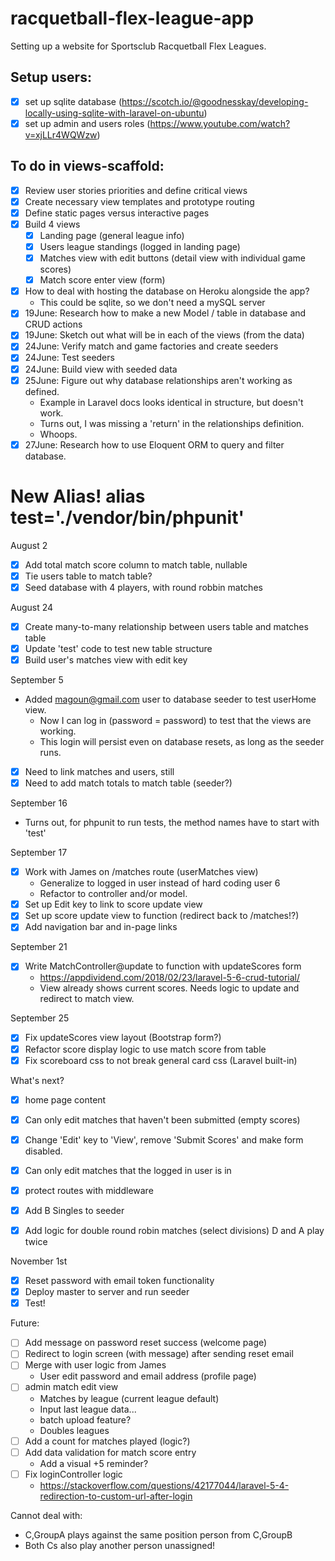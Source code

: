 # racquetball-flex-league-app
Setting up a website for Sportsclub Racquetball Flex Leagues.

## Setup users: 
- [x] set up sqlite database (https://scotch.io/@goodnesskay/developing-locally-using-sqlite-with-laravel-on-ubuntu)
- [x] set up admin and users roles (https://www.youtube.com/watch?v=xjLLr4WQWzw)

## To do in views-scaffold:
- [x] Review user stories priorities and define critical views
- [x] Create necessary view templates and prototype routing
- [x] Define static pages versus interactive pages
- [x] Build 4 views
  - [x] Landing page (general league info)
  - [x] Users league standings (logged in landing page)
  - [x] Matches view with edit buttons (detail view with individual game scores)
  - [x] Match score enter view (form)
- [x] How to deal with hosting the database on Heroku alongside the app?
  * This could be sqlite, so we don't need a mySQL server
- [x] 19June: Research how to make a new Model / table in database and CRUD actions
- [x] 19June: Sketch out what will be in each of the views (from the data)
- [x] 24June: Verify match and game factories and create seeders
- [x] 24June: Test seeders
- [x] 24June: Build view with seeded data
- [x] 25June: Figure out why database relationships aren't working as defined.
  * Example in Laravel docs looks identical in structure, but doesn't work.
  * Turns out, I was missing a 'return' in the relationships definition.
  * Whoops.
- [x] 27June: Research how to use Eloquent ORM to query and filter database.

# New Alias! alias test='./vendor/bin/phpunit'

August 2
- [x] Add total match score column to match table, nullable
- [x] Tie users table to match table?
- [x] Seed database with 4 players, with round robbin matches

August 24
- [x] Create many-to-many relationship between users table and matches table
- [x] Update 'test' code to test   new table structure
- [x] Build user's matches view with edit key

September 5
- Added magoun@gmail.com user to database seeder to test userHome view.
    * Now I can log in (password = password) to test that the views are working.
    * This login will persist even on database resets, as long as the seeder runs.
- [x] Need to link matches and users, still
- [x] Need to add match totals to match table (seeder?)

September 16
- Turns out, for phpunit to run tests, the method names have to start with 'test'

September 17
- [x] Work with James on /matches route (userMatches view)
  * Generalize to logged in user instead of hard coding user 6
  * Refactor to controller and/or model.
- [x] Set up Edit key to link to score update view
- [x] Set up score update view to function (redirect back to /matches!?)
- [x] Add navigation bar and in-page links

September 21
- [x] Write MatchController@update to function with updateScores form
  * https://appdividend.com/2018/02/23/laravel-5-6-crud-tutorial/
  * View already shows current scores. Needs logic to update and redirect to match view.

September 25
- [x] Fix updateScores view layout (Bootstrap form?)
- [x] Refactor score display logic to use match score from table
- [x] Fix scoreboard css to not break general card css (Laravel built-in)

What's next?
- [x] home page content
- [x] Can only edit matches that haven't been submitted (empty scores)
- [x] Change 'Edit' key to 'View', remove 'Submit Scores' and make form disabled.
- [x] Can only edit matches that the logged in user is in
- [x] protect routes with middleware

- [x] Add B Singles to seeder
- [x] Add logic for double round robin matches (select divisions)
  D and A play twice

November 1st
- [x] Reset password with email token functionality
- [x] Deploy master to server and run seeder
- [x] Test!

Future:
- [ ] Add message on password reset success (welcome page)
- [ ] Redirect to login screen (with message) after sending reset email
- [ ] Merge with user logic from James
  * User edit password and email address (profile page)
- [ ] admin match edit view
  * Matches by league (current league default)
  * Input last league data...
  * batch upload feature?
  * Doubles leagues
- [ ] Add a count for matches played (logic?)
- [ ] Add data validation for match score entry
  * Add a visual +5 reminder?
- [ ] Fix loginController logic
  * https://stackoverflow.com/questions/42177044/laravel-5-4-redirection-to-custom-url-after-login

Cannot deal with:
- C,GroupA plays against the same position person from C,GroupB
- Both Cs also play another person unassigned!